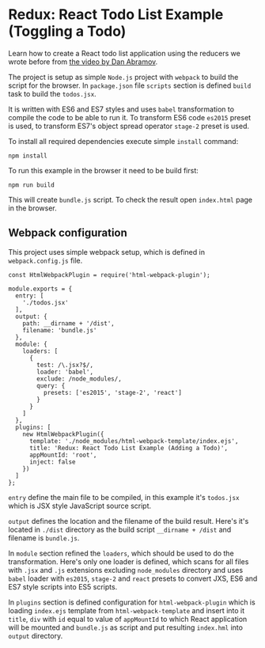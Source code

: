# Redux: React Todo List Example (Toggling a Todo)
Learn how to create a React todo list application using the reducers we wrote before from [the video by Dan Abramov](https://egghead.io/lessons/javascript-redux-react-todo-list-example-toggling-a-todo).

The project is setup as simple `Node.js` project with `webpack` to build the script for the browser. In `package.json` file `scripts` section is defined `build` task to build the `todos.jsx`. 

It is written with ES6 and ES7 styles and uses `babel` transformation to compile the code to be able to run it. To transform ES6 code `es2015` preset is used, to transform ES7's object spread operator `stage-2` preset is used.

To install all required dependencies execute simple `install` command:

	npm install
	
To run this example in the browser it need to be build first:
	
	npm run build

This will create `bundle.js` script. To check the result open `index.html` page in the browser.

## Webpack configuration
This project uses simple webpack setup, which is defined in `webpack.config.js` file.

	const HtmlWebpackPlugin = require('html-webpack-plugin');

	module.exports = {
	  entry: [
	    './todos.jsx'
	  ],
	  output: {
	    path: __dirname + '/dist',
	    filename: 'bundle.js'
	  },
	  module: {
	    loaders: [
	      {
	        test: /\.jsx?$/,
	        loader: 'babel',
	        exclude: /node_modules/,
	        query: {
	          presets: ['es2015', 'stage-2', 'react']
	        }
	      }
	    ]
	  }, 
	  plugins: [
	    new HtmlWebpackPlugin({
	      template: './node_modules/html-webpack-template/index.ejs',
	      title: 'Redux: React Todo List Example (Adding a Todo)',
	      appMountId: 'root',
	      inject: false
	    })
	  ]
	};

`entry` define the main file to be compiled, in this example it's `todos.jsx` which is JSX style JavaScript source script.

`output` defines the location and the filename of the build result. Here's it's located in `./dist` directory as the build script `__dirname + /dist` and filename is `bundle.js`.

In `module` section refined the `loaders`, which should be used to do the transformation. Here's only one loader is defined, which scans for all files with `.jsx` and `.js` extensions excluding `node_modules` directory and uses `babel` loader with `es2015`, `stage-2` and `react` presets to convert JXS, ES6 and ES7 style scripts into ES5 scripts.

In `plugins` section is defined configuration for `html-webpack-plugin` which is loading `index.ejs` template from `html-webpack-template` and insert into it `title`, `div` with `id` equal to value of `appMountId` to which React application will be mounted and `bundle.js` as script and put resulting `index.hml` into `output` directory.
